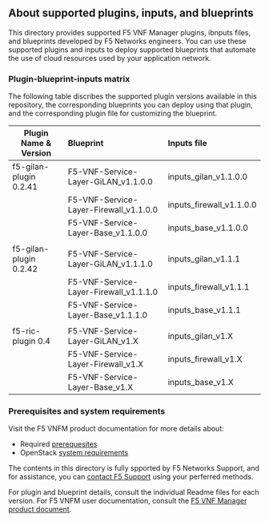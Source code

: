 ## About supported plugins, inputs, and blueprints
This directory provides supported F5 VNF Manager plugins, ibnputs files, and blueprints developed by F5 Networks engineers. You can use these supported plugins and inputs to deploy supported blueprints that automate the use of cloud resources used by your application network. 

### Plugin-blueprint-inputs matrix
The following table discribes the supported plugin versions available in this repository, the corresponding blueprints you can deploy using that plugin, and the corresponding plugin file for customizing the blueprint.

| Plugin Name & Version         | Blueprint                                  | Inputs file                                |
| ------------------------------| :------------------------------------------| :------------------------------------------|
| f5-gilan-plugin 0.2.41        | F5-VNF-Service-Layer-GiLAN_v1.1.0.0        | inputs_gilan_v1.1.0.0                      |
|                               | F5-VNF-Service-Layer-Firewall_v1.1.0.0     | inputs_firewall_v1.1.0.0                   |
|                               | F5-VNF-Service-Layer-Base_v1.1.0.0         | inputs_base_v1.1.0.0                       |
|                               |                                            |                                            |
| f5-gilan-plugin 0.2.42        | F5-VNF-Service-Layer-GiLAN_v1.1.1.0        | inputs_gilan_v1.1.1                        |
|                               | F5-VNF-Service-Layer-Firewall_v1.1.1.0     | inputs_firewall_v1.1.1                     |
|                               | F5-VNF-Service-Layer-Base_v1.1.1.0         | inputs_base_v1.1.1                         |
|                               |                                            |                                            |
| f5-ric-plugin 0.4             | F5-VNF-Service-Layer-GiLAN_v1.X            | inputs_gilan_v1.X                          |
|                               | F5-VNF-Service-Layer-Firewall_v1.X         | inputs_firewall_v1.X                       |
|                               | F5-VNF-Service-Layer-Base_v1.X             | inputs_base_v1.X                           |

### Prerequisites and system requirements
Visit the F5 VNFM product documentation for more details about:
- Required <a href="https://clouddocs.f5.com/cloud/nfv/latest/setup.html#prerequisites" target="_blank">prerequesites</a>  
- OpenStack [system requirements](https://clouddocs.f5.com/cloud/nfv/latest/setup.html#private-cloud-environment-setup)

The contents in this directory is fully spported by F5 Networks Support, and for assistance, you can [contact F5 Support](https://www.f5.com/company/contact/regional-offices#product-support) using your perferred methods.

For plugin and blueprint details, consult the individual Readme files for each version. For F5 VNFM user documentation, consult the [F5 VNF Manager product document](https://clouddocs.f5.com/cloud/nfv/latest/). 

